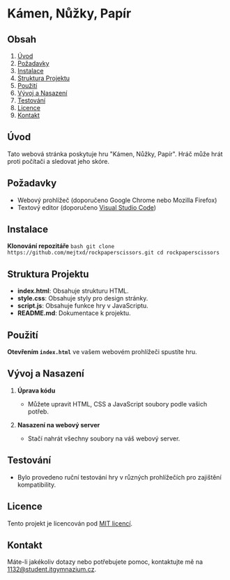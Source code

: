 # Kámen, Nůžky, Papír

## Obsah
1. [Úvod](#úvod)
2. [Požadavky](#požadavky)
3. [Instalace](#instalace)
4. [Struktura Projektu](#struktura-projektu)
5. [Použití](#použití)
6. [Vývoj a Nasazení](#vývoj-a-nasazení)
7. [Testování](#testování)
8. [Licence](#licence)
9. [Kontakt](#kontakt)

## Úvod
Tato webová stránka poskytuje hru "Kámen, Nůžky, Papír". Hráč může hrát proti počítači a sledovat jeho skóre.

## Požadavky
- Webový prohlížeč (doporučeno Google Chrome nebo Mozilla Firefox)
- Textový editor (doporučeno [Visual Studio Code](https://code.visualstudio.com/))

## Instalace
**Klonování repozitáře**
    ```bash
    git clone https://github.com/mejtxd/rockpaperscissors.git
    cd rockpaperscissors
    ```

## Struktura Projektu
- **index.html**: Obsahuje strukturu HTML.
- **style.css**: Obsahuje styly pro design stránky.
- **script.js**: Obsahuje funkce hry v JavaScriptu.
- **README.md**: Dokumentace k projektu.

## Použití
**Otevřením `index.html`** ve vašem webovém prohlížeči spustíte hru.

## Vývoj a Nasazení
1. **Úprava kódu**
    - Můžete upravit HTML, CSS a JavaScript soubory podle vašich potřeb.

2. **Nasazení na webový server**
    - Stačí nahrát všechny soubory na váš webový server.

## Testování
- Bylo provedeno ruční testování hry v různých prohlížečích pro zajištění kompatibility.

## Licence
Tento projekt je licencován pod [MIT licencí](LICENSE).

## Kontakt
Máte-li jakékoliv dotazy nebo potřebujete pomoc, kontaktujte mě na [1132@student.itgymnazium.cz](mailto:1132@student.itgymnazium.cz).
